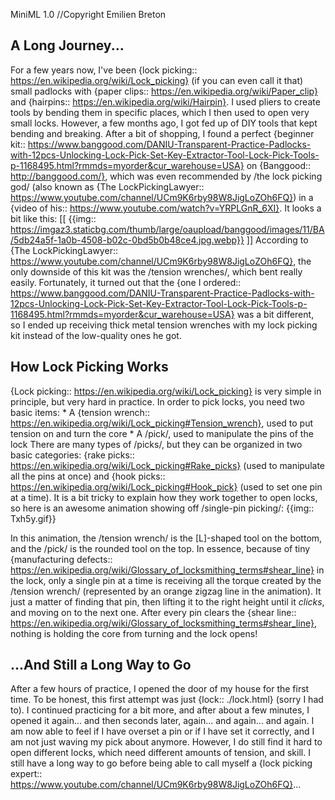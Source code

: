 MiniML 1.0
//Copyright Emilien Breton

A Long Journey...
-----------------

For a few years now, I've been {lock picking:: https://en.wikipedia.org/wiki/Lock_picking} (if you can even call it that) small padlocks with {paper clips:: https://en.wikipedia.org/wiki/Paper_clip} and {hairpins:: https://en.wikipedia.org/wiki/Hairpin}. I used pliers to create tools by bending them in specific places, which I then used to open very small locks. However, a few months ago, I got fed up of DIY tools that kept bending and breaking. After a bit of shopping, I found a perfect {beginner kit:: https://www.banggood.com/DANIU-Transparent-Practice-Padlocks-with-12pcs-Unlocking-Lock-Pick-Set-Key-Extractor-Tool-Lock-Pick-Tools-p-1168495.html?rmmds=myorder&cur_warehouse=USA} on {Banggood:: http://banggood.com/}, which was even recommended by /the lock picking god/ (also known as {The LockPickingLawyer:: https://www.youtube.com/channel/UCm9K6rby98W8JigLoZOh6FQ}) in a {video of his:: https://www.youtube.com/watch?v=YRPLGnR_6XI}. It looks a bit like this:
	[[
		{{img:: https://imgaz3.staticbg.com/thumb/large/oaupload/banggood/images/11/BA/5db24a5f-1a0b-4508-b02c-0bd5b0b48ce4.jpg.webp}}
	]]
According to {The LockPickingLawyer:: https://www.youtube.com/channel/UCm9K6rby98W8JigLoZOh6FQ}, the only downside of this kit was the /tension wrenches/, which bent really easily. Fortunately, it turned out that the {one I ordered:: https://www.banggood.com/DANIU-Transparent-Practice-Padlocks-with-12pcs-Unlocking-Lock-Pick-Set-Key-Extractor-Tool-Lock-Pick-Tools-p-1168495.html?rmmds=myorder&cur_warehouse=USA} was a bit different, so I ended up receiving thick metal tension wrenches with my lock picking kit instead of the low-quality ones he got.


How Lock Picking Works
----------------------

{Lock picking:: https://en.wikipedia.org/wiki/Lock_picking} is very simple in principle, but very hard in practice. In order to pick locks, you need two basic items:
	* A {tension wrench:: https://en.wikipedia.org/wiki/Lock_picking#Tension_wrench}, used to put tension on and turn the core
	* A /pick/, used to manipulate the pins of the lock
There are many types of /picks/, but they can be organized in two basic categories: {rake picks:: https://en.wikipedia.org/wiki/Lock_picking#Rake_picks} (used to manipulate all the pins at once) and {hook picks:: https://en.wikipedia.org/wiki/Lock_picking#Hook_pick} (used to set one pin at a time). It is a bit tricky to explain how they work together to open locks, so here is an awesome animation showing off /single-pin picking/:
	{{img:: Txh5y.gif}}

In this animation, the /tension wrench/ is the [L]-shaped tool on the bottom, and the /pick/ is the rounded tool on the top. In essence, because of tiny {manufacturing defects:: https://en.wikipedia.org/wiki/Glossary_of_locksmithing_terms#shear_line} in the lock, only a single pin at a time is receiving all the torque created by the /tension wrench/ (represented by an orange zigzag line in the animation). It just a matter of finding that pin, then lifting it to the right height until it *clicks*, and moving on to the next one. After every pin clears the {shear line:: https://en.wikipedia.org/wiki/Glossary_of_locksmithing_terms#shear_line}, nothing is holding the core from turning and the lock opens!


...And Still a Long Way to Go
-----------------------------

After a few hours of practice, I opened the door of my house for the first time. To be honest, this first attempt was just {lock:: ./lock.html} (sorry I had to). I continued practicing for a bit more, and after about a few minutes, I opened it again... and then seconds later, again... and again... and again. I am now able to feel if I have overset a pin or if I have set it correctly, and I am not just waving my pick about anymore. However, I do still find it hard to open different locks, which need different amounts of tension, and skill. I still have a long way to go before being able to call myself a {lock picking expert:: https://www.youtube.com/channel/UCm9K6rby98W8JigLoZOh6FQ}...

